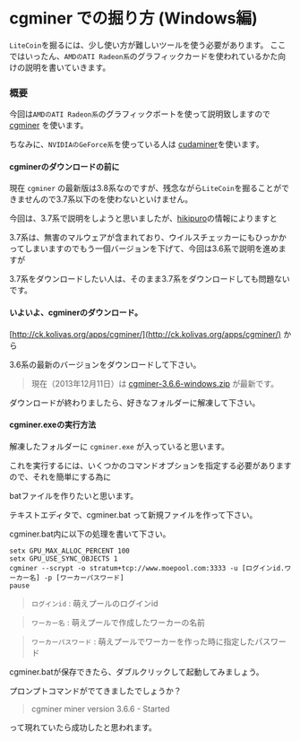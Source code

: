 cgminer での掘り方 (Windows編)
==============================

`LiteCoin`を掘るには、少し使い方が難しいツールを使う必要があります。
ここではいったん、`AMDのATI Radeon系`のグラフィックカードを使われているかた向けの説明を書いていきます。

### 概要
今回は`AMDのATI Radeon系`のグラフィックボートを使って説明致しますので
[cgminer](https://github.com/ckolivas/cgminer) を使います。

ちなみに、`NVIDIAのGeForce系`を使っている人は [cudaminer](https://github.com/cbuchner1/CudaMiner)を使います。

#### cgminerのダウンロードの前に

現在 `cgminer` の最新版は3.8系なのですが、残念ながら`LiteCoin`を掘ることができませんので3.7系以下のを使わないといけません。

今回は、3.7系で説明をしようと思いましたが、[hikipuro](http://bitcoin.hateblo.jp/entry/2013/12/08/144922)の情報によりますと

3.7系は、無害のマルウェアが含まれており、ウイルスチェッカーにもひっかかってしまいますのでもう一個バージョンを下げて、今回は3.6系で説明を進めますが

3.7系をダウンロードしたい人は、そのまま3.7系をダウンロードしても問題ないです。

#### いよいよ、cgminerのダウンロード。

[http://ck.kolivas.org/apps/cgminer/](http://ck.kolivas.org/apps/cgminer/) から

3.6系の最新のバージョンをダウンロードして下さい。

> 現在（2013年12月11日）は [cgminer-3.6.6-windows.zip](http://ck.kolivas.org/apps/cgminer/3.6/cgminer-3.6.6-windows.zip) が最新です。

ダウンロードが終わりましたら、好きなフォルダーに解凍して下さい。

#### cgminer.exeの実行方法

解凍したフォルダーに `cgminer.exe` が入っていると思います。

これを実行するには、いくつかのコマンドオプションを指定する必要がありますので、それを簡単にする為に

batファイルを作りたいと思います。

テキストエディタで、cgminer.bat って新規ファイルを作って下さい。

cgminer.bat内に以下の処理を書いて下さい。


    setx GPU_MAX_ALLOC_PERCENT 100
    setx GPU_USE_SYNC_OBJECTS 1
    cgminer --scrypt -o stratum+tcp://www.moepool.com:3333 -u [ログインid.ワーカー名] -p [ワーカーパスワード]
    pause


> `ログインid` : 萌えプールのログインid

> `ワーカー名` : 萌えプールで作成したワーカーの名前

> `ワーカーパスワード` : 萌えプールでワーカーを作った時に指定したパスワード


cgminer.batが保存できたら、ダブルクリックして起動してみましょう。

プロンプトコマンドがでてきましたでしょうか？

> cgminer miner version 3.6.6 - Started

って現れていたら成功したと思われます。






